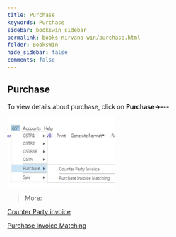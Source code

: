 ```yaml
---
title: Purchase
keywords: Purchase
sidebar: bookswin_sidebar
permalink: books-nirvana-win/purchase.html
folder: BooksWin
hide_sidebar: false
comments: false
---
```


## Purchase

To view details about purchase, click on **Purchase->---**

![](/images/purchase.jpg)

> More:

[Counter Party invoice]()

[Purchase Invoice Matching]()
